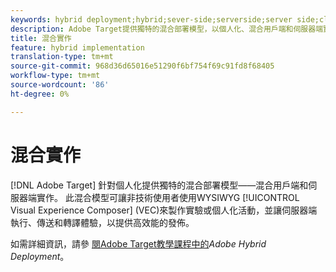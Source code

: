 ```yaml
---
keywords: hybrid deployment;hybrid;sever-side;serverside;server side;client-side;clientside;client side;hybrid implementation
description: Adobe Target提供獨特的混合部署模型，以個人化、混合用戶端和伺服器端實作。
title: 混合實作
feature: hybrid implementation
translation-type: tm+mt
source-git-commit: 968d36d65016e51290f6bf754f69c91fd8f68405
workflow-type: tm+mt
source-wordcount: '86'
ht-degree: 0%

---
```



# 混合實作

[!DNL Adobe Target] 針對個人化提供獨特的混合部署模型——混合用戶端和伺服器端實作。 此混合模型可讓非技術使用者使用WYSIWYG [!UICONTROL Visual Experience Composer] (VEC)來製作實驗或個人化活動，並讓伺服器端執行、傳送和轉譯體驗，以提供高效能的發佈。

如需詳細資訊，請參 [閱Adobe Target教學課程中的](https://experienceleague.adobe.com/docs/target-learn/tutorials/implementation/hybrid-deployment.html)*Adobe Hybrid Deployment*。
